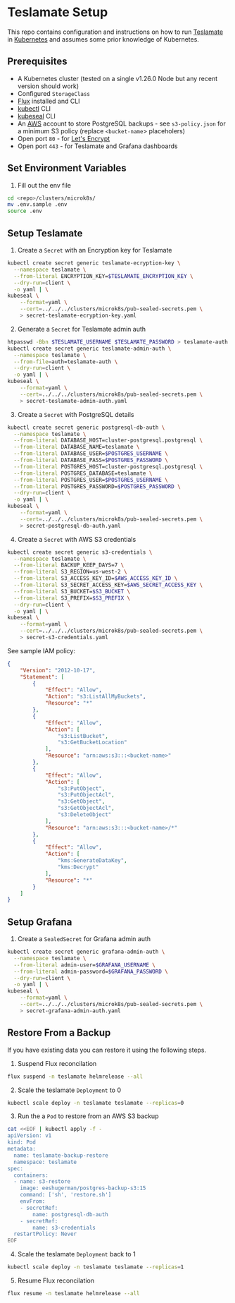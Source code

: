 # Teslamate Setup

This repo contains configuration and instructions on how to run [Teslamate](https://github.com/adriankumpf/teslamate) in [Kubernetes](https://kubernetes.io/) and assumes some prior knowledge of Kubernetes. 

## Prerequisites

* A Kubernetes cluster (tested on a single v1.26.0 Node but any recent version should work)
* Configured `StorageClass`
* [Flux](https://fluxcd.io/flux/get-started/) installed and CLI
* [kubectl](https://kubernetes.io/docs/tasks/tools/#kubectl) CLI
* [kubeseal](https://github.com/bitnami-labs/sealed-secrets) CLI
* An [AWS](https://aws.amazon.com/) account to store PostgreSQL backups - see `s3-policy.json` for a minimum S3 policy (replace `<bucket-name`> placeholers)
* Open port `80` - for [Let's Encrypt](https://letsencrypt.org/)
* Open port `443` - for Teslamate and Grafana dashboards

## Set Environment Variables

1. Fill out the env file

```bash
cd <repo>/clusters/microk8s/
mv .env.sample .env
source .env
```

## Setup Teslamate

1. Create a `Secret` with an Encryption key for Teslamate

```bash
kubectl create secret generic teslamate-ecryption-key \
  --namespace teslamate \
  --from-literal ENCRYPTION_KEY=$TESLAMATE_ENCRYPTION_KEY \
  --dry-run=client \
  -o yaml | \
kubeseal \
    --format=yaml \
    --cert=../../../clusters/microk8s/pub-sealed-secrets.pem \
    > secret-teslamate-ecryption-key.yaml
```

2. Generate a `Secret` for Teslamate admin auth

```bash
htpasswd -Bbn $TESLAMATE_USERNAME $TESLAMATE_PASSWORD > teslamate-auth
kubectl create secret generic teslamate-admin-auth \
  --namespace teslamate \
  --from-file=auth=teslamate-auth \
  --dry-run=client \
  -o yaml | \
kubeseal \
    --format=yaml \
    --cert=../../../clusters/microk8s/pub-sealed-secrets.pem \
    > secret-teslamate-admin-auth.yaml
```

3. Create a `Secret` with PostgreSQL details

```bash
kubectl create secret generic postgresql-db-auth \
  --namespace teslamate \
  --from-literal DATABASE_HOST=cluster-postgresql.postgresql \
  --from-literal DATABASE_NAME=teslamate \
  --from-literal DATABASE_USER=$POSTGRES_USERNAME \
  --from-literal DATABASE_PASS=$POSTGRES_PASSWORD \
  --from-literal POSTGRES_HOST=cluster-postgresql.postgresql \
  --from-literal POSTGRES_DATABASE=teslamate \
  --from-literal POSTGRES_USER=$POSTGRES_USERNAME \
  --from-literal POSTGRES_PASSWORD=$POSTGRES_PASSWORD \
  --dry-run=client \
  -o yaml | \
kubeseal \
    --format=yaml \
    --cert=../../../clusters/microk8s/pub-sealed-secrets.pem \
    > secret-postgresql-db-auth.yaml
```

4. Create a `Secret` with AWS S3 credentials

```bash
kubectl create secret generic s3-credentials \
  --namespace teslamate \
  --from-literal BACKUP_KEEP_DAYS=7 \
  --from-literal S3_REGION=us-west-2 \
  --from-literal S3_ACCESS_KEY_ID=$AWS_ACCESS_KEY_ID \
  --from-literal S3_SECRET_ACCESS_KEY=$AWS_SECRET_ACCESS_KEY \
  --from-literal S3_BUCKET=$S3_BUCKET \
  --from-literal S3_PREFIX=$S3_PREFIX \
  --dry-run=client \
  -o yaml | \
kubeseal \
    --format=yaml \
    --cert=../../../clusters/microk8s/pub-sealed-secrets.pem \
    > secret-s3-credentials.yaml
```

See sample IAM policy:

```json
{
    "Version": "2012-10-17",
    "Statement": [
        {
            "Effect": "Allow",
            "Action": "s3:ListAllMyBuckets",
            "Resource": "*"
        },
        {
            "Effect": "Allow",
            "Action": [
                "s3:ListBucket",
                "s3:GetBucketLocation"
            ],
            "Resource": "arn:aws:s3:::<bucket-name>"
        },
        {
            "Effect": "Allow",
            "Action": [
                "s3:PutObject",
                "s3:PutObjectAcl",
                "s3:GetObject",
                "s3:GetObjectAcl",
                "s3:DeleteObject"
            ],
            "Resource": "arn:aws:s3:::<bucket-name>/*"
        },
        {
            "Effect": "Allow",
            "Action": [
                "kms:GenerateDataKey",
                "kms:Decrypt"
            ],
            "Resource": "*"
        }
    ]
}
```

## Setup Grafana

1. Create a `SealedSecret` for Grafana admin auth

```bash
kubectl create secret generic grafana-admin-auth \
  --namespace teslamate \
  --from-literal admin-user=$GRAFANA_USERNAME \
  --from-literal admin-password=$GRAFANA_PASSWORD \
  --dry-run=client \
  -o yaml | \
kubeseal \
    --format=yaml \
    --cert=../../../clusters/microk8s/pub-sealed-secrets.pem \
    > secret-grafana-admin-auth.yaml
```

## Restore From a Backup

If you have existing data you can restore it using the following steps.

1. Suspend Flux reconcilation

```bash
flux suspend -n teslamate helmrelease --all
```

2. Scale the teslamate `Deployment` to 0

```bash
kubectl scale deploy -n teslamate teslamate --replicas=0
```

3. Run the a `Pod` to restore from an AWS S3 backup

```bash
cat <<EOF | kubectl apply -f -
apiVersion: v1
kind: Pod
metadata:
  name: teslamate-backup-restore
  namespace: teslamate
spec:
  containers:
  - name: s3-restore
    image: eeshugerman/postgres-backup-s3:15
    command: ['sh', 'restore.sh']
    envFrom:
    - secretRef:
        name: postgresql-db-auth
    - secretRef:
        name: s3-credentials
  restartPolicy: Never
EOF
``` 

4. Scale the teslamate `Deployment` back to 1

```bash
kubectl scale deploy -n teslamate teslamate --replicas=1
```

5. Resume Flux reconcilation

```bash
flux resume -n teslamate helmrelease --all
```

